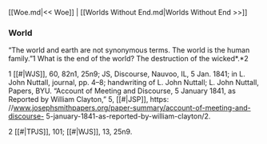 [[Woe.md|<< Woe]]  |  [[Worlds Without End.md|Worlds Without End >>]]

### World
“The world and earth are not synonymous terms. The world is the human family.”1 What is the end of the world? The destruction of the wicked*.*2



1
[[#|WJS]], 60, 82n1, 25n9; JS, Discourse, Nauvoo, IL, 5 Jan. 1841; in L. John Nuttall, journal, pp. 4–8; handwriting of L. John Nuttall; L. John Nuttall, Papers, BYU. “Account of Meeting and Discourse, 5 January 1841, as Reported by William Clayton,” 5, [[#|JSP]], https: //www.josephsmithpapers.org/paper-summary/account-of-meeting-and-discourse- 5-january-1841-as-reported-by-william-clayton/2.


2
[[#|TPJS]], 101; [[#|WJS]], 13, 25n9.
